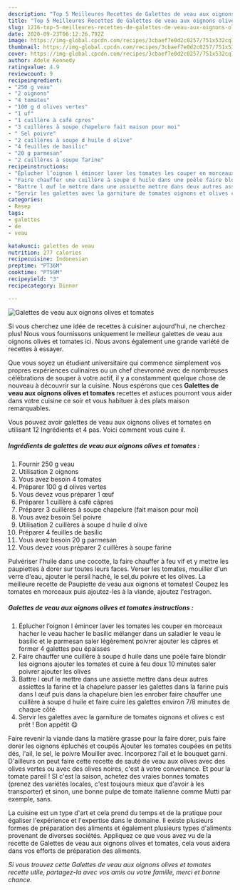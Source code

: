 ```yaml
---
description: "Top 5 Meilleures Recettes de Galettes de veau aux oignons olives et tomates"
title: "Top 5 Meilleures Recettes de Galettes de veau aux oignons olives et tomates"
slug: 1216-top-5-meilleures-recettes-de-galettes-de-veau-aux-oignons-olives-et-tomates
date: 2020-09-23T06:12:26.792Z
image: https://img-global.cpcdn.com/recipes/3cbaef7e0d2c0257/751x532cq70/galettes-de-veau-aux-oignons-olives-et-tomates-photo-principale-de-la-recette.jpg
thumbnail: https://img-global.cpcdn.com/recipes/3cbaef7e0d2c0257/751x532cq70/galettes-de-veau-aux-oignons-olives-et-tomates-photo-principale-de-la-recette.jpg
cover: https://img-global.cpcdn.com/recipes/3cbaef7e0d2c0257/751x532cq70/galettes-de-veau-aux-oignons-olives-et-tomates-photo-principale-de-la-recette.jpg
author: Adele Kennedy
ratingvalue: 4.9
reviewcount: 9
recipeingredient:
- "250 g veau"
- "2 oignons"
- "4 tomates"
- "100 g d olives vertes"
- "1 uf"
- "1 cuillère à café cpres"
- "3 cuillères à soupe chapelure fait maison pour moi"
- " Sel poivre"
- "2 cuillères à soupe d huile d olive"
- "4 feuilles de basilic"
- "20 g parmesan"
- "2 cuillères à soupe farine"
recipeinstructions:
- "Éplucher l’oignon l émincer laver les tomates les couper en morceaux hacher le veau hacher le basilic mélanger dans un saladier le veau le basilic et le parmesan saler légèrement poivrer ajouter les câpres et former 4 galettes peu épaisses"
- "Faire chauffer une cuillère à soupe d huile dans une poêle faire blondir les oignons ajouter les tomates et cuire à feu doux 10 minutes saler poivrer ajouter les olives"
- "Battre l œuf le mettre dans une assiette mettre dans deux autres assiettes la farine et la chapelure passer les galettes dans la farine puis dans l œuf puis dans la chapelure bien les enrober faire chauffer une cuillère à soupe d huile et faire cuire les galettes environ 7/8 minutes de chaque côté"
- "Servir les galettes avec la garniture de tomates oignons et olives c est prêt ! Bon appétit 😋"
categories:
- Resep
tags:
- galettes
- de
- veau

katakunci: galettes de veau 
nutrition: 277 calories
recipecuisine: Indonesian
preptime: "PT36M"
cooktime: "PT59M"
recipeyield: "3"
recipecategory: Dinner

---
```



![Galettes de veau aux oignons olives et tomates](https://img-global.cpcdn.com/recipes/3cbaef7e0d2c0257/751x532cq70/galettes-de-veau-aux-oignons-olives-et-tomates-photo-principale-de-la-recette.jpg)

Si vous cherchez une idée de recettes à cuisiner aujourd'hui, ne cherchez plus! Nous vous fournissons uniquement le meilleur galettes de veau aux oignons olives et tomates ici. Nous avons également une grande variété de recettes à essayer.

Que vous soyez un étudiant universitaire qui commence simplement vos propres expériences culinaires ou un chef chevronné avec de nombreuses célébrations de souper à votre actif, il y a constamment quelque chose de nouveau à découvrir sur la cuisine. Nous espérons que ces <strong> Galettes de veau aux oignons olives et tomates </strong> recettes et astuces pourront vous aider dans votre cuisine ce soir et vous habituer à des plats maison remarquables.

<!--inarticleads1-->

Vous pouvez avoir galettes de veau aux oignons olives et tomates en utilisant 12 Ingrédients et 4 pas. Voici comment vous cuire il.

##### Ingrédients de galettes de veau aux oignons olives et tomates :

1. Fournir 250 g veau
1. Utilisation 2 oignons
1. Vous avez besoin 4 tomates
1. Préparer 100 g d olives vertes
1. Vous devez vous préparer 1 œuf
1. Préparer 1 cuillère à café câpres
1. Préparer 3 cuillères à soupe chapelure (fait maison pour moi)
1. Vous avez besoin  Sel poivre
1. Utilisation 2 cuillères à soupe d huile d olive
1. Préparer 4 feuilles de basilic
1. Vous avez besoin 20 g parmesan
1. Vous devez vous préparer 2 cuillères à soupe farine


Pulvériser l&#39;huile dans une cocotte, la faire chauffer à feu vif et y mettre les paupiettes à dorer sur toutes leurs faces. Verser les tomates, mouiller d&#39;un verre d&#39;eau, ajouter le persil haché, le sel,du poivre et les olives. La meilleure recette de Paupiette de veau aux oignons et tomates! Coupez les tomates en morceaux puis ajoutez-les à la viande, ajoutez l&#39;estragon. 

<!--inarticleads2-->

##### Galettes de veau aux oignons olives et tomates instructions :

1. Éplucher l’oignon l émincer laver les tomates les couper en morceaux hacher le veau hacher le basilic mélanger dans un saladier le veau le basilic et le parmesan saler légèrement poivrer ajouter les câpres et former 4 galettes peu épaisses
1. Faire chauffer une cuillère à soupe d huile dans une poêle faire blondir les oignons ajouter les tomates et cuire à feu doux 10 minutes saler poivrer ajouter les olives
1. Battre l œuf le mettre dans une assiette mettre dans deux autres assiettes la farine et la chapelure passer les galettes dans la farine puis dans l œuf puis dans la chapelure bien les enrober faire chauffer une cuillère à soupe d huile et faire cuire les galettes environ 7/8 minutes de chaque côté
1. Servir les galettes avec la garniture de tomates oignons et olives c est prêt ! Bon appétit 😋


Faire revenir la viande dans la matière grasse pour la faire dorer, puis faire dorer les oignons épluchés et coupés Ajouter les tomates coupées en petits dés, l&#39;ail, le sel, le poivre Mouiller avec. Incorporez l&#39;ail et le bouquet garni. D&#39;ailleurs on peut faire cette recette de sauté de veau aux olives avec des olives vertes ou avec des olives noires, c&#39;est à votre convenance. Et pour la tomate pareil ! SI c&#39;est la saison, achetez des vraies bonnes tomates (prenez des variétés locales, c&#39;est toujours mieux que d&#39;avoir à les transporter) et sinon, une bonne pulpe de tomate italienne comme Mutti par exemple, sans. 

<!--inarticleads1-->

<p>
La cuisine est un type d'art et cela prend du temps et de la pratique pour égaliser l'expérience et l'expertise dans le domaine. Il existe plusieurs formes de préparation des aliments et également plusieurs types d'aliments provenant de diverses sociétés. Appliquez ce que vous avez vu de la recette de Galettes de veau aux oignons olives et tomates, cela vous aidera dans vos efforts de préparation des aliments.
</p>

<p>
<i>Si vous trouvez cette Galettes de veau aux oignons olives et tomates recette utile, partagez-la avec vos amis ou votre famille, merci et bonne chance.</i>
</p>
